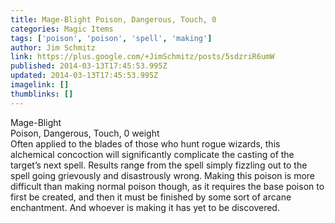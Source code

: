 ```yaml
---
title: Mage-Blight Poison, Dangerous, Touch, 0
categories: Magic Items
tags: ['poison', 'poison', 'spell', 'making']
author: Jim Schmitz
link: https://plus.google.com/+JimSchmitz/posts/5sdzriR6umW
published: 2014-03-13T17:45:53.995Z
updated: 2014-03-13T17:45:53.995Z
imagelink: []
thumblinks: []
---
```


Mage-Blight<br />Poison, Dangerous, Touch, 0 weight<br />Often applied to the blades of those who hunt rogue wizards, this alchemical concoction will significantly complicate the casting of the target’s next spell. Results range from the spell simply fizzling out to the spell going grievously and disastrously wrong. Making this poison is more difficult than making normal poison though, as it requires the base poison to first be created, and then it must be finished by some sort of arcane enchantment. And whoever is making it has yet to be discovered.